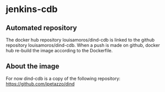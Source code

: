 # jenkins-cdb

## Automated repository

The docker hub repository louisamoros/dind-cdb is linked to the github repository louisamoros/dind-cdb.
When a push is made on github, docker hub re-build the image according to the Dockerfile.

## About the image

For now dind-cdb is a copy of the following repository: https://github.com/jpetazzo/dind
